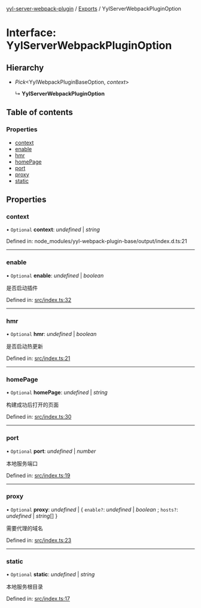 [yyl-server-webpack-plugin](../README.md) / [Exports](../modules.md) / YylServerWebpackPluginOption

# Interface: YylServerWebpackPluginOption

## Hierarchy

* *Pick*<YylWebpackPluginBaseOption, *context*\>

  ↳ **YylServerWebpackPluginOption**

## Table of contents

### Properties

- [context](yylserverwebpackpluginoption.md#context)
- [enable](yylserverwebpackpluginoption.md#enable)
- [hmr](yylserverwebpackpluginoption.md#hmr)
- [homePage](yylserverwebpackpluginoption.md#homepage)
- [port](yylserverwebpackpluginoption.md#port)
- [proxy](yylserverwebpackpluginoption.md#proxy)
- [static](yylserverwebpackpluginoption.md#static)

## Properties

### context

• `Optional` **context**: *undefined* \| *string*

Defined in: node_modules/yyl-webpack-plugin-base/output/index.d.ts:21

___

### enable

• `Optional` **enable**: *undefined* \| *boolean*

是否启动插件

Defined in: [src/index.ts:32](https://github.com/jackness1208/yyl-server-webpack-plugin/blob/70f800a/src/index.ts#L32)

___

### hmr

• `Optional` **hmr**: *undefined* \| *boolean*

是否启动热更新

Defined in: [src/index.ts:21](https://github.com/jackness1208/yyl-server-webpack-plugin/blob/70f800a/src/index.ts#L21)

___

### homePage

• `Optional` **homePage**: *undefined* \| *string*

构建成功后打开的页面

Defined in: [src/index.ts:30](https://github.com/jackness1208/yyl-server-webpack-plugin/blob/70f800a/src/index.ts#L30)

___

### port

• `Optional` **port**: *undefined* \| *number*

本地服务端口

Defined in: [src/index.ts:19](https://github.com/jackness1208/yyl-server-webpack-plugin/blob/70f800a/src/index.ts#L19)

___

### proxy

• `Optional` **proxy**: *undefined* \| { `enable?`: *undefined* \| *boolean* ; `hosts?`: *undefined* \| *string*[]  }

需要代理的域名

Defined in: [src/index.ts:23](https://github.com/jackness1208/yyl-server-webpack-plugin/blob/70f800a/src/index.ts#L23)

___

### static

• `Optional` **static**: *undefined* \| *string*

本地服务根目录

Defined in: [src/index.ts:17](https://github.com/jackness1208/yyl-server-webpack-plugin/blob/70f800a/src/index.ts#L17)
